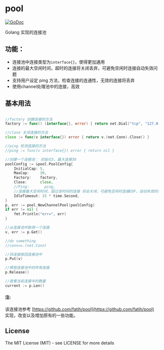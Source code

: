 # pool
[![GoDoc](http://godoc.org/github.com/silenceper/pool?status.svg)](http://godoc.org/github.com/silenceper/pool)

Golang 实现的连接池


## 功能：

- 连接池中连接类型为`interface{}`，使得更加通用
- 连接的最大空闲时间，超时的连接将关闭丢弃，可避免空闲时连接自动失效问题
- 支持用户设定 ping 方法，检查连接的连通性，无效的连接将丢弃
- 使用channel处理池中的连接，高效

## 基本用法

```go

//factory 创建连接的方法
factory := func() (interface{}, error) { return net.Dial("tcp", "127.0.0.1:4000") }

//close 关闭连接的方法
close := func(v interface{}) error { return v.(net.Conn).Close() }

//ping 检测连接的方法
//ping := func(v interface{}) error { return nil }

//创建一个连接池： 初始化5，最大连接30
poolConfig := &pool.PoolConfig{
	InitialCap: 5,
	MaxCap:     30,
	Factory:    factory,
	Close:      close,
	//Ping:       ping,
	//连接最大空闲时间，超过该时间的连接 将会关闭，可避免空闲时连接EOF，自动失效的问题
	IdleTimeout: 15 * time.Second,
}
p, err := pool.NewChannelPool(poolConfig)
if err != nil {
	fmt.Println("err=", err)
}

//从连接池中取得一个连接
v, err := p.Get()

//do something
//conn=v.(net.Conn)

//将连接放回连接池中
p.Put(v)

//释放连接池中的所有连接
p.Release()

//查看当前连接中的数量
current := p.Len()


```


#### 注:
该连接池参考 [https://github.com/fatih/pool](https://github.com/fatih/pool) 实现，改变以及增加原有的一些功能。


## License

The MIT License (MIT) - see LICENSE for more details